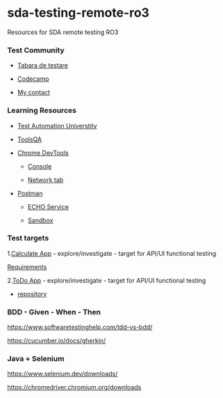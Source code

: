 # sda-testing-remote-ro3
Resources for SDA remote testing RO3


### Test Community

- [Tabara de testare](https://tabaradetestare.ro/)


- [Codecamp](https://codecamp.ro/)


- [My contact](https://www.linkedin.com/in/rusu-dan/)


### Learning Resources

- [Test Automation Universtity](https://testautomationu.applitools.com/)

- [ToolsQA](https://www.toolsqa.com/)

- [Chrome DevTools](https://developers.google.com/web/tools/chrome-devtools)    

    - [Console](https://developers.google.com/web/tools/chrome-devtools/console)

    - [Network tab](https://developers.google.com/web/tools/chrome-devtools/network)


- [Postman](https://www.postman.com/downloads/)

   - [ECHO Service](https://docs.postman-echo.com/)

   - [Sandbox](https://learning.postman.com/docs/writing-scripts/script-references/postman-sandbox-api-reference/)
   

### Test targets

1.[Calculate App](http://qatools.ro/calculate/appApi.html) - explore/investigate - target for API/UI functional testing 

[Requirements](./calculate_app_requirements.md)


2.[ToDo App](https://go-gin-todo.herokuapp.com) - explore/investigate - target for API/UI functional testing

- [repository](https://github.com/danrusu/go-gin-todo)


### BDD - Given - When - Then

https://www.softwaretestinghelp.com/tdd-vs-bdd/

https://cucumber.io/docs/gherkin/


### Java + Selenium 

https://www.selenium.dev/downloads/

https://chromedriver.chromium.org/downloads
